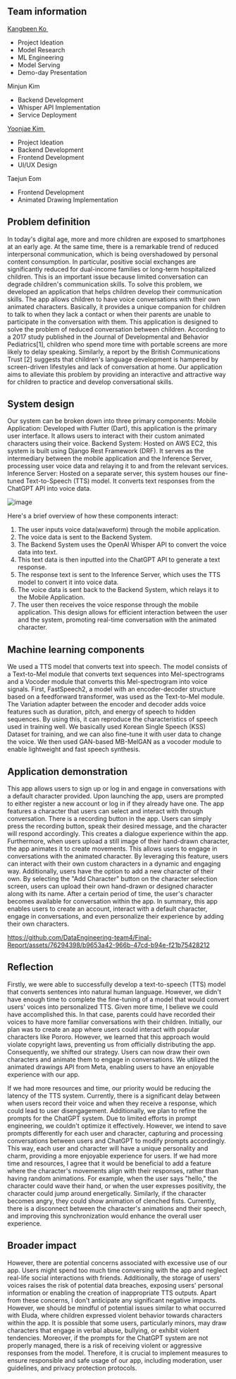 ## Team information
<a href='https://kevintherainmaker.github.io/'>Kangbeen Ko </a>
- Project Ideation
- Model Research
- ML Engineering
- Model Serving
- Demo-day Presentation

Minjun Kim 
- Backend Development
- Whisper API Implementation
- Service Deployment

<a href='https://y00njaekim.github.io'>Yoonjae Kim </a>
- Project Ideation
- Backend Development
- Frontend Development
- UI/UX Design

Taejun Eom 
- Frontend Development
- Animated Drawing Implementation

## Problem definition
In today's digital age, more and more children are exposed to smartphones at an early age. At the same time, there is a remarkable trend of reduced interpersonal communication, which is being overshadowed by personal content consumption. In particular, positive social exchanges are significantly reduced for dual-income families or long-term hospitalized children. This is an important issue because limited conversation can degrade children's communication skills.
To solve this problem, we developed an application that helps children develop their communication skills. The app allows children to have voice conversations with their own animated characters. Basically, it provides a unique companion for children to talk to when they lack a contact or when their parents are unable to participate in the conversation with them.
This application is designed to solve the problem of reduced conversation between children. According to a 2017 study published in the Journal of Developmental and Behavior Pediatrics[1], children who spend more time with portable screens are more likely to delay speaking. Similarly, a report by the British Communications Trust [2] suggests that children's language development is hampered by screen-driven lifestyles and lack of conversation at home. Our application aims to alleviate this problem by providing an interactive and attractive way for children to practice and develop conversational skills.

## System design
Our system can be broken down into three primary components:
Mobile Application: Developed with Flutter (Dart), this application is the primary user interface. It allows users to interact with their custom animated characters using their voice.
Backend System: Hosted on AWS EC2, this system is built using Django Rest Framework (DRF). It serves as the intermediary between the mobile application and the Inference Server, processing user voice data and relaying it to and from the relevant services.
Inference Server: Hosted on a separate server, this system houses our fine-tuned Text-to-Speech (TTS) model. It converts text responses from the ChatGPT API into voice data.

![image](https://github.com/DataEngineering-team4/Final-Report/assets/76294398/52c29d97-08bf-412e-8848-80f30040676f)

Here's a brief overview of how these components interact:
1.	The user inputs voice data(waveform) through the mobile application.
2.	The voice data is sent to the Backend System.
3.	The Backend System uses the OpenAI Whisper API to convert the voice data into text.
4.	This text data is then inputted into the ChatGPT API to generate a text response.
5.	The response text is sent to the Inference Server, which uses the TTS model to convert it into voice data.
6.	The voice data is sent back to the Backend System, which relays it to the Mobile Application.
7.	The user then receives the voice response through the mobile application.
This design allows for efficient interaction between the user and the system, promoting real-time conversation with the animated character.

## Machine learning components
We used a TTS model that converts text into speech. The model consists of a Text-to-Mel module that converts text sequences into Mel-spectrograms and a Vocoder module that converts this Mel-spectrogram into voice signals.
First, FastSpeech2, a model with an encoder-decoder structure based on a feedforward transformer, was used as the Text-to-Mel module. The Variation adapter between the encoder and decoder adds voice features such as duration, pitch, and energy of speech to hidden sequences. By using this, it can reproduce the characteristics of speech used in training well.
We basically used Korean Single Speech (KSS) Dataset for training, and we can also fine-tune it with user data to change the voice.
We then used GAN-based MB-MelGAN as a vocoder module to enable lightweight and fast speech synthesis.

## Application demonstration
This app allows users to sign up or log in and engage in conversations with a default character provided. Upon launching the app, users are prompted to either register a new account or log in if they already have one. The app features a character that users can select and interact with through conversation.
There is a recording button in the app. Users can simply press the recording button, speak their desired message, and the character will respond accordingly. This creates a dialogue experience within the app.
Furthermore, when users upload a still image of their hand-drawn character, the app animates it to create movements. This allows users to engage in conversations with the animated character. By leveraging this feature, users can interact with their own custom characters in a dynamic and engaging way.
Additionally, users have the option to add a new character of their own. By selecting the "Add Character" button on the character selection screen, users can upload their own hand-drawn or designed character along with its name. After a certain period of time, the user's character becomes available for conversation within the app.
In summary, this app enables users to create an account, interact with a default character, engage in conversations, and even personalize their experience by adding their own characters.

https://github.com/DataEngineering-team4/Final-Report/assets/76294398/b9653a42-966b-47cd-b94e-f21b75428212

## Reflection
Firstly, we were able to successfully develop a text-to-speech (TTS) model that converts sentences into natural human language. However, we didn't have enough time to complete the fine-tuning of a model that would convert users' voices into personalized TTS. Given more time, I believe we could have accomplished this. In that case, parents could have recorded their voices to have more familiar conversations with their children.
Initially, our plan was to create an app where users could interact with popular characters like Pororo. However, we learned that this approach would violate copyright laws, preventing us from officially distributing the app. Consequently, we shifted our strategy. Users can now draw their own characters and animate them to engage in conversations. We utilized the animated drawings API from Meta, enabling users to have an enjoyable experience with our app.

If we had more resources and time, our priority would be reducing the latency of the TTS system. Currently, there is a significant delay between when users record their voice and when they receive a response, which could lead to user disengagement. Additionally, we plan to refine the prompts for the ChatGPT system. Due to limited efforts in prompt engineering, we couldn't optimize it effectively. However, we intend to save prompts differently for each user and character, capturing and processing conversations between users and ChatGPT to modify prompts accordingly. This way, each user and character will have a unique personality and charm, providing a more enjoyable experience for users.
If we had more time and resources, I agree that it would be beneficial to add a feature where the character's movements align with their responses, rather than having random animations. For example, when the user says "hello," the character could wave their hand, or when the user expresses positivity, the character could jump around energetically. Similarly, if the character becomes angry, they could show animation of clenched fists. Currently, there is a disconnect between the character's animations and their speech, and improving this synchronization would enhance the overall user experience.

## Broader impact
However, there are potential concerns associated with excessive use of our app. Users might spend too much time conversing with the app and neglect real-life social interactions with friends. Additionally, the storage of users' voices raises the risk of potential data breaches, exposing users' personal information or enabling the creation of inappropriate TTS outputs.
Apart from these concerns, I don't anticipate any significant negative impacts. However, we should be mindful of potential issues similar to what occurred with Eluda, where children expressed violent behavior towards characters within the app. It is possible that some users, particularly minors, may draw characters that engage in verbal abuse, bullying, or exhibit violent tendencies. Moreover, if the prompts for the ChatGPT system are not properly managed, there is a risk of receiving violent or aggressive responses from the model.
Therefore, it is crucial to implement measures to ensure responsible and safe usage of our app, including moderation, user guidelines, and privacy protection protocols.
